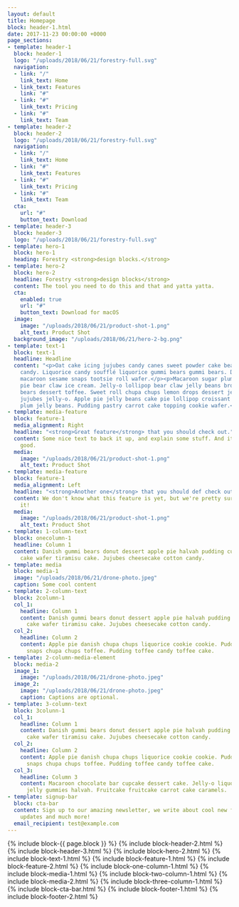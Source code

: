 ```yaml
---
layout: default
title: Homepage
block: header-1.html
date: 2017-11-23 00:00:00 +0000
page_sections:
- template: header-1
  block: header-1
  logo: "/uploads/2018/06/21/forestry-full.svg"
  navigation:
  - link: "/"
    link_text: Home
  - link_text: Features
    link: "#"
  - link: "#"
    link_text: Pricing
  - link: "#"
    link_text: Team
- template: header-2
  block: header-2
  logo: "/uploads/2018/06/21/forestry-full.svg"
  navigation:
  - link: "/"
    link_text: Home
  - link: "#"
    link_text: Features
  - link: "#"
    link_text: Pricing
  - link: "#"
    link_text: Team
  cta:
    url: "#"
    button_text: Download
- template: header-3
  block: header-3
  logo: "/uploads/2018/06/21/forestry-full.svg"
- template: hero-1
  block: hero-1
  heading: Forestry <strong>design blocks.</strong>
- template: hero-2
  block: hero-2
  headline: Forestry <strong>design blocks</strong>
  content: The tool you need to do this and that and yatta yatta.
  cta:
    enabled: true
    url: "#"
    button_text: Download for macOS
  image:
    image: "/uploads/2018/06/21/product-shot-1.png"
    alt_text: Product Shot
  background_image: "/uploads/2018/06/21/hero-2-bg.png"
- template: text-1
  block: text-1
  headline: Headline
  content: "<p>Oat cake icing jujubes candy canes sweet powder cake bear claw cotton
    candy. Liquorice candy soufflé liquorice gummi bears gummi bears. Danish liquorice
    macaroon sesame snaps tootsie roll wafer.</p><p>Macaroon sugar plum dragée. Pie
    pie bear claw ice cream. Jelly-o lollipop bear claw jelly beans brownie gummi
    bears dessert toffee. Sweet roll chupa chups lemon drops dessert jelly.</p><p>Tiramisu
    jujubes jelly-o. Apple pie jelly beans cake pie lollipop croissant apple pie sugar
    plum jelly beans. Pudding pastry carrot cake topping cookie wafer.</p>"
- template: media-feature
  block: feature-1
  media_alignment: Right
  headline: "<strong>Great feature</strong> that you should check out."
  content: Some nice text to back it up, and explain some stuff. And it looks super
    good.
  media:
    image: "/uploads/2018/06/21/product-shot-1.png"
    alt_text: Product Shot
- template: media-feature
  block: feature-1
  media_alignment: Left
  headline: "<strong>Another one</strong> that you should def check out."
  content: We don't know what this feature is yet, but we're pretty sure you'll love
    it!
  media:
    image: "/uploads/2018/06/21/product-shot-1.png"
    alt_text: Product Shot
- template: 1-column-text
  block: onecolumn-1
  headline: Column 1
  content: Danish gummi bears donut dessert apple pie halvah pudding cupcake. Soufflé
    cake wafer tiramisu cake. Jujubes cheesecake cotton candy.
- template: media
  block: media-1
  image: "/uploads/2018/06/21/drone-photo.jpeg"
  caption: Some cool content
- template: 2-column-text
  block: 2column-1
  col_1:
    headline: Column 1
    content: Danish gummi bears donut dessert apple pie halvah pudding cupcake. Soufflé
      cake wafer tiramisu cake. Jujubes cheesecake cotton candy.
  col_2:
    headline: Column 2
    content: Apple pie danish chupa chups liquorice cookie cookie. Pudding donut sesame
      snaps chupa chups toffee. Pudding toffee candy toffee cake.
- template: 2-column-media-element
  block: media-2
  image_1:
    image: "/uploads/2018/06/21/drone-photo.jpeg"
  image_2:
    image: "/uploads/2018/06/21/drone-photo.jpeg"
    caption: Captions are optional.
- template: 3-column-text
  block: 3colunn-1
  col_1:
    headline: Column 1
    content: Danish gummi bears donut dessert apple pie halvah pudding cupcake. Soufflé
      cake wafer tiramisu cake. Jujubes cheesecake cotton candy.
  col_2:
    headline: Column 2
    content: Apple pie danish chupa chups liquorice cookie cookie. Pudding donut sesame
      snaps chupa chups toffee. Pudding toffee candy toffee cake.
  col_3:
    headline: Column 3
    content: Macaroon chocolate bar cupcake dessert cake. Jelly-o liquorice dessert
      jelly gummies halvah. Fruitcake fruitcake carrot cake caramels.
- template: signup-bar
  block: cta-bar
  content: Sign up to our amazing newsletter, we write about cool new features, industry
    updates and much more!
  email_recipient: test@example.com
---
```


{% include block-{{ page.block }} %}
{% include block-header-2.html %}
{% include block-header-3.html %}
{% include block-hero-2.html %}
{% include block-text-1.html %}
{% include block-feature-1.html %}
{% include block-feature-2.html %}
{% include block-one-column-1.html %}
{% include block-media-1.html %}
{% include block-two-column-1.html %}
{% include block-media-2.html %}
{% include block-three-column-1.html %}
{% include block-cta-bar.html %}
{% include block-footer-1.html %}
{% include block-footer-2.html %}
